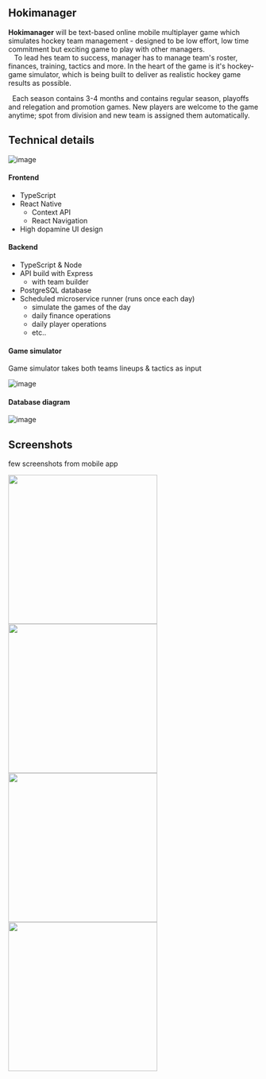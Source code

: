 ## Hokimanager

__Hokimanager__ will be text-based online mobile multiplayer game which simulates hockey team management - designed to be low effort, low time commitment but exciting game to play with other managers. <br>
&nbsp;&nbsp;   To lead hes team to success, manager has to manage team's roster, finances, training, tactics and more. In the heart of the game is it's hockey-game simulator, which is being built to deliver as realistic hockey game results as possible.

&nbsp;&nbsp;Each season contains 3-4 months and contains regular season, playoffs and relegation and promotion games. New players are welcome to the game anytime; spot from division and new team is assigned them automatically. 

## Technical details

![image](https://github.com/svhein/Hokimanager-public/blob/main/images/Hokimanager_block_diagram.jpg)

#### Frontend

- TypeScript
- React Native
  - Context API
  - React Navigation
- High dopamine UI design

#### Backend

- TypeScript & Node
- API build with Express
  - with team builder
- PostgreSQL database
- Scheduled microservice runner (runs once each day)
  - simulate the games of the day
  - daily finance operations
  - daily player operations
  - etc..

#### Game simulator

Game simulator takes both teams lineups & tactics as input

![image](https://github.com/svhein/Hokimanager-public/blob/main/images/GameSimulator_diagram.jpg)

#### Database diagram

![image](https://github.com/svhein/Hokimanager-public/blob/main/images/database_diagram.png)


## Screenshots

few screenshots from mobile app
<p float="left">
<img src='https://github.com/svhein/Hokimanager-public/blob/main/images/LineupView.jpg' width='300'>
<img src='https://github.com/svhein/Hokimanager-public/blob/main/images/ResultCenterScreen.jpg' width='300'>
<img src='https://github.com/svhein/Hokimanager-public/blob/main/images/GameScreen1.jpg' width='300'>
<img src='https://github.com/svhein/Hokimanager-public/blob/main/images/GameScreen2.jpg' width='300'>
</p>

